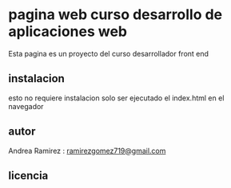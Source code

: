 # pagina web curso desarrollo de aplicaciones web

Esta pagina es un proyecto del curso desarrollador front end

## instalacion

esto no requiere instalacion solo ser ejecutado el index.html en el navegador

## autor

Andrea Ramirez : ramirezgomez719@gmail.com

## licencia 

